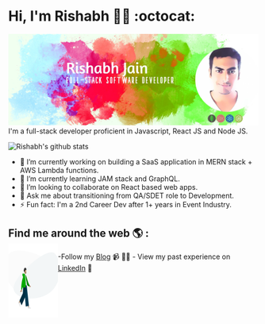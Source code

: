 # Hi, I'm Rishabh 👋🏼 :octocat:

<img src="./rishabh-jain.jpg" alt="banner that says Rishabh Jain - a full stack web developer and tech blogger alongside two illustration of Rishabh">
I'm a full-stack developer proficient in Javascript, React JS and Node JS.

![Rishabh's github stats](https://github-readme-stats.vercel.app/api?username=rish-hub&show_icons=true&count_private=true&theme=buefy)

- 🔭 I’m currently working on building a SaaS application in MERN stack + AWS Lambda functions.
- 🌱 I’m currently learning JAM stack and GraphQL.
- 👯 I’m looking to collaborate on React based web apps.
- 💬 Ask me about transitioning from QA/SDET role to Development.
- ⚡ Fun fact: I'm a 2nd Career Dev after 1+ years in Event Industry.

## Find me around the web 🌎 : <div ><div><img align="left" width="100" height="150" src="./humaaans.png"></div>
<div>
-Follow my <a href="http://factslab.com/">Blog</a> 📹 ✍🏾
- View my past experience on  <a href="https://www.linkedin.com/in/rishabhjaindev/">LinkedIn</a> 💼
</div></div>

